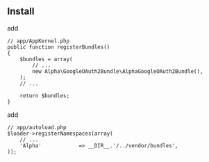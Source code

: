 
## Install

add

    // app/AppKernel.php
    public function registerBundles()
    {
        $bundles = array(
            // ...
            new Alpha\GoogleOAuth2Bundle\AlphaGoogleOAuth2Bundle(),
        );
        // ...
    
        return $bundles;
    }

add

    // app/autoload.php
    $loader->registerNamespaces(array(
        // ...
        'Alpha'            => __DIR__.'/../vendor/bundles',
    ));


